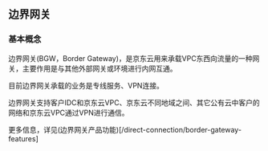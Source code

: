 ## 边界网关

### 基本概念

边界网关(BGW，Border Gateway)，是京东云用来承载VPC东西向流量的一种网关，主要作用是与其他外部网关或环境进行内网互通。

目前边界网关承载的业务是专线服务、VPN连接。

边界网关支持客户IDC和京东云VPC、京东云不同地域之间、其它公有云中客户的网络和京东云VPC通过VPN进行通信。

更多信息，详见(边界网关产品功能)[/direct-connection/border-gateway-features]
